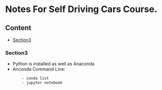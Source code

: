 # Notes For Self Driving Cars Course.

## Content

- [Section3](#Section3)

### Section3

- Python is installed as well as Anaconda
- Anconda Command Line:
    ```
        - conda list
        - jupyter notebook
    ```
